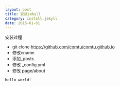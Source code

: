 ```yaml
---
layout: post
title: 安装jekyll
category: install,jekyll
date: 2015-01-01
---
```



安装过程

- git clone https://github.com/comtu/comtu.github.io
- 修改cname
- 添加_posts
- 修改	_config.yml
- 修改 page/about

```Objective-c
hello world!
```
